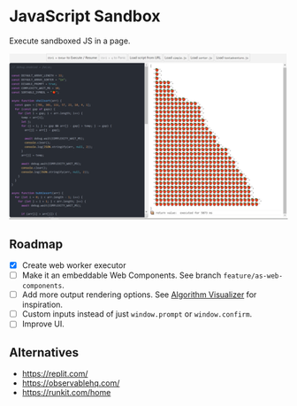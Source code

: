 # JavaScript Sandbox

Execute sandboxed JS in a page.

![Screenshot](/docs/screenshot.png)

## Roadmap

- [x] Create web worker executor
- [ ] Make it an embeddable Web Components. See branch
      `feature/as-web-components`.
- [ ] Add more output rendering options. See
      [Algorithm Visualizer](https://github.com/algorithm-visualizer/algorithm-visualizer)
      for inspiration.
- [ ] Custom inputs instead of just `window.prompt` or `window.confirm`.
- [ ] Improve UI.

## Alternatives

- https://replit.com/
- https://observablehq.com/
- https://runkit.com/home
